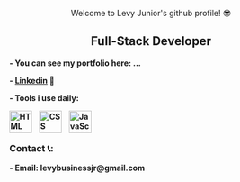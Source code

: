 <p align="center">Welcome to Levy Junior's github profile! 😎</p>

<p>
	
</p>

<h2 align="center"><b>Full-Stack Developer<b></h2>

<p>- You can see my portfolio here: ...</p>
  <p>- <a href="https://www.linkedin.com/in/levy-gomes-23543224a/">Linkedin</a> 💼</p>
<p>- Tools i use daily:</p>

<img align="left" alt="HTML" width="40px" style="padding-right:10px;" src="https://cdn.jsdelivr.net/gh/devicons/devicon/icons/html5/html5-plain.svg" />
<img align="left" alt="CSS" width="40px" style="padding-right:10px;" src="https://cdn.jsdelivr.net/gh/devicons/devicon/icons/css3/css3-plain.svg" />
<img align="left" alt="JavaScript" width="40px" src="https://cdn.jsdelivr.net/gh/devicons/devicon/icons/javascript/javascript-plain.svg" />
<br/><br/>

<h3>Contact 📞:</h3>
	- Email: levybusinessjr@gmail.com

